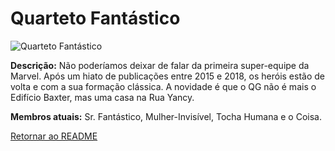 # **Quarteto Fantástico**

![Quarteto Fantástico](https://eb6f93.a2cdn1.secureserver.net/wp-content/uploads/2019/06/todas-equipes-marvel-8.jpg)

**Descrição:** Não poderíamos deixar de falar da primeira super-equipe da Marvel. Após um hiato de publicações entre 2015 e 2018, os heróis estão de volta e com a sua formação clássica. A novidade é que o QG não é mais o Edifício Baxter, mas uma casa na Rua Yancy.

**Membros atuais:** Sr. Fantástico, Mulher-Invisível, Tocha Humana e o Coisa.

[Retornar ao README](README.md)